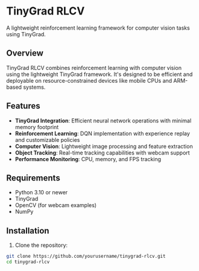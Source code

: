 # TinyGrad RLCV

A lightweight reinforcement learning framework for computer vision tasks using TinyGrad.

## Overview

TinyGrad RLCV combines reinforcement learning with computer vision using the lightweight TinyGrad framework. It's designed to be efficient and deployable on resource-constrained devices like mobile CPUs and ARM-based systems.

## Features

- **TinyGrad Integration**: Efficient neural network operations with minimal memory footprint
- **Reinforcement Learning**: DQN implementation with experience replay and customizable policies
- **Computer Vision**: Lightweight image processing and feature extraction
- **Object Tracking**: Real-time tracking capabilities with webcam support
- **Performance Monitoring**: CPU, memory, and FPS tracking

## Requirements

- Python 3.10 or newer
- TinyGrad
- OpenCV (for webcam examples)
- NumPy

## Installation

1. Clone the repository:
```bash
git clone https://github.com/yourusername/tinygrad-rlcv.git
cd tinygrad-rlcv